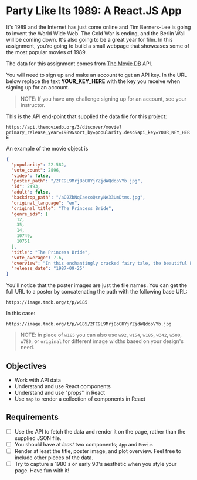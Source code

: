 # Party Like Its 1989: A React.JS App
It's 1989 and the Internet has just come online and Tim Berners-Lee is going to invent the World Wide Web. The Cold War is ending, and the Berlin Wall will be coming down. It's also going to be a great year for film. In this assignment, you're going to build a small webpage that showcases some of the most popular movies of 1989.

The data for this assignment comes from [The Movie DB](https://www.themoviedb.org) API.

You will need to sign up and make an account to get an API key. In the URL below replace the text **YOUR_KEY_HERE** with the key you receive when signing up for an account.

> NOTE: If you have any challenge signing up for an account, see your instructor.

This is the API end-point that supplied the data file for this project:

`https://api.themoviedb.org/3/discover/movie?primary_release_year=1989&sort_by=popularity.desc&api_key=YOUR_KEY_HERE`

An example of the movie object is

```json
{
  "popularity": 22.582,
  "vote_count": 2896,
  "video": false,
  "poster_path": "/2FC9L9MrjBoGHYjYZjdWQdopVYb.jpg",
  "id": 2493,
  "adult": false,
  "backdrop_path": "/aQ2ZbNqIaecoQsryNe33UmDtms.jpg",
  "original_language": "en",
  "original_title": "The Princess Bride",
  "genre_ids": [
    12,
    35,
    14,
    10749,
    10751
  ],
  "title": "The Princess Bride",
  "vote_average": 7.6,
  "overview": "In this enchantingly cracked fairy tale, the beautiful Princess Buttercup and the dashing Westley must overcome staggering odds to find happiness amid six-fingered swordsmen, murderous princes, Sicilians and rodents of unusual size. But even death can't stop these true lovebirds from triumphing.",
  "release_date": "1987-09-25"
}
```

You'll notice that the poster images are just the file names. You can get the full URL to a poster by concatenating the path with the following base URL:

```
https://image.tmdb.org/t/p/w185
```

In this case:

```
https://image.tmdb.org/t/p/w185/2FC9L9MrjBoGHYjYZjdWQdopVYb.jpg
```

> NOTE: in place of `w185` you can also use `w92`, `w154`, `w185`, `w342`, `w500`, `w780`, or `original` for different image widths based on your design's need.


## Objectives

- Work with API data
- Understand and use React components
- Understand and use "props" in React
- Use `map` to render a collection of components in React

## Requirements

- [ ] Use the API to fetch the data and render it on the page, rather than the supplied JSON file.
- [ ] You should have at _least_ two components; `App` and `Movie`.
- [ ] Render at least the title, poster image, and plot overview. Feel free to include other pieces of the data.
- [ ] Try to capture a 1980's or early 90's aesthetic when you style your page. Have fun with it!
